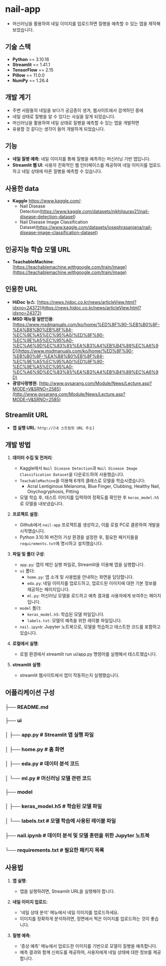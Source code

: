 # nail-app
- 머신러닝을 활용하여 네일 이미지를 업로드하면 질병을 예측할 수 있는 앱을 제작해보았습니다.



## 기술 스택
- **Python** == 3.10.16
- **Streamlit** == 1.41.1
- **TensorFlow** == 2.15
- **Pillow** == 11.0.0
- **NumPy** == 1.26.4




## 개발 계기
- 주변 사람들의 네일을 보다가 궁금증이 생겨, 웹사이트에서 검색하던 중에
- 네일 상태로 질병을 알 수 있다는 사실을 알게 되었습니다. 
- 머신러닝을 활용하여 네일 상태로 질병을 예측할 수 있는 앱을 개발하면 
- 유용할 것 같다는 생각이 들어 개발하게 되었습니다.





## 기능
- **네일 질병 예측**: 네일 이미지를 통해 질병을 예측하는 머신러닝 기반 앱입니다.
- **Streamlit 웹 UI**: 사용자 친화적인 웹 인터페이스를 제공하여 네일 이미지를 업로드하고 네일 상태에 따른 질병을 예측할 수 있습니다.




## 사용한 data
- **Kaggle** https://www.kaggle.com/:
  - Nail Disease Detection(https://www.kaggle.com/datasets/nikhilgurav21/nail-disease-detection-dataset)
  - Nail Disease Image Classification Dataset(https://www.kaggle.com/datasets/josephrasanjana/nail-disease-image-classification-dataset)





## 인공지능 학습 모델 URL
- **TeachableMachine**: [https://teachablemachine.withgoogle.com/train/image](https://teachablemachine.withgoogle.com/train/image)





## 인용한 URL  
- **HiDoc 뉴스**: [https://news.hidoc.co.kr/news/articleView.html?idxno=24372](https://news.hidoc.co.kr/news/articleView.html?idxno=24372)
- **MSD 매뉴얼 일반인용**: [https://www.msdmanuals.com/ko/home/%ED%8F%90-%EB%B0%8F-%EA%B8%B0%EB%8F%84-%EC%9E%A5%EC%95%A0/%ED%8F%90-%EC%9E%A5%EC%95%A0-%EC%A6%9D%EC%83%81/%EA%B3%A4%EB%B4%89%EC%A6%9D](https://www.msdmanuals.com/ko/home/%ED%8F%90-%EB%B0%8F-%EA%B8%B0%EB%8F%84-%EC%9E%A5%EC%95%A0/%ED%8F%90-%EC%9E%A5%EC%95%A0-%EC%A6%9D%EC%83%81/%EA%B3%A4%EB%B4%89%EC%A6%9D)
- **광양사랑병원**: [http://www.gysarang.com/Module/News/Lecture.asp?MODE=V&SRNO=2585](http://www.gysarang.com/Module/News/Lecture.asp?MODE=V&SRNO=2585)





## Streamlit URL
- **앱 실행 URL**: `http://[내 스트림릿 URL 주소]`





## 개발 방법
1. **데이터 수집 및 전처리**:
    - Kaggle에서 `Nail Disease Detection`과 `Nail Disease Image Classification Dataset`을 다운로드하여 사용했습니다.
    - `TeachableMachine`을 이용해 6개의 클래스로 모델을 학습시켰습니다:
      - Acral Lentiginous Melanoma, Blue Finger, Clubbing, Healthy Nail, Onychogryphosis, Pitting
    - 모델 학습 후, 테스트 이미지를 입력하여 정확도를 확인한 후 `keras_model.h5`로 모델을 내보냈습니다.


2. **프로젝트 설정**:
    - Github에서 `nail-app` 프로젝트를 생성하고, 이를 로컬 PC로 클론하여 개발을 시작했습니다.
    - Python 3.10.16 버전의 가상 환경을 설정한 후, 필요한 패키지들을 `requirements.txt`에 명시하고 설치했습니다.


3. **파일 및 폴더 구성**:
    - `app.py`: 앱의 메인 실행 파일로, Streamlit을 이용해 앱을 실행합니다.
    - `ui` 폴더:
        - `home.py`: 앱 소개 및 사용법을 안내하는 화면을 담당합니다.
        - `eda.py`: 네일 이미지를 업로드하고, 업로드된 이미지에 대한 기본 정보를 제공하는 페이지입니다.
        - `ml.py`: 머신러닝 모델을 로드하고 예측 결과를 사용자에게 보여주는 페이지입니다.
    - `model` 폴더:
        - `keras_model.h5`: 학습된 모델 파일입니다.
        - `labels.txt`: 모델의 예측을 위한 레이블 파일입니다.
    - `nail.ipynb`: Jupyter 노트북으로, 모델을 학습하고 테스트한 코드를 포함하고 있습니다.


4. **로컬에서 실행**:
    - 로컬 환경에서 streamlit run ui/app.py 명령어를 실행해서 테스트했습니다.


5. **streamlit 실행**:
    - streamlit 웹사이트에서 앱이 작동하는지 실행했습니다.




## 어플리케이션 구성
### ├── README.md
### ├── ui
### │   ├── app.py              # Streamlit 앱 실행 파일
### │   ├── home.py             # 홈 화면
### │   ├── eda.py              # 데이터 분석 코드
### │   └── ml.py               # 머신러닝 모델 관련 코드
### ├── model
### │    ├── keras_model.h5  # 학습된 모델 파일
### │    └── labels.txt      # 모델 학습에 사용된 레이블 파일
### ├── nail.ipynb          # 데이터 분석 및 모델 훈련을 위한 Jupyter 노트북
### └── requirements.txt    # 필요한 패키지 목록




## 사용법
1. **앱 실행**:
    - 앱을 실행하려면, Streamlit URL을 실행해야 합니다.


2. **네일 이미지 업로드**:
    - '네일 상태 분석' 메뉴에서 네일 이미지를 업로드하세요.
    - 이미지를 정확하게 분석하려면, 정면에서 찍은 이미지를 업로드하는 것이 좋습니다.



3. **질병 예측**:
    - '증상 예측' 메뉴에서 업로드한 이미지를 기반으로 모델이 질병을 예측합니다.
    - 예측 결과와 함께 신뢰도를 제공하여, 사용자에게 네일 상태에 대한 정보를 제공합니다.

